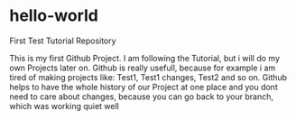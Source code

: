 # hello-world
First Test Tutorial Repository

This is my first Github Project. I am following the Tutorial, but i will do my own Projects later on.
Github is really usefull, because for example i am tired of making projects like: Test1, Test1 changes, Test2 and so on.
Github helps to have the whole history of our Project at one place and you dont need to care about changes, because you can go back to your branch, which was working quiet well
